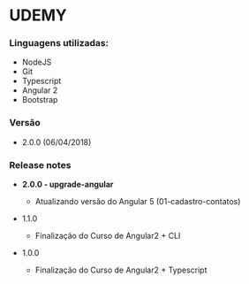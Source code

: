 # UDEMY

### Linguagens utilizadas:
  - NodeJS
  - Git
  - Typescript
  - Angular 2
  - Bootstrap

    
### Versão
  - 2.0.0 (06/04/2018)

### Release notes   

  - **2.0.0 - upgrade-angular**
    - Atualizando versão do Angular 5 (01-cadastro-contatos)

  - 1.1.0
    - Finalização do Curso de Angular2 + CLI
  
  - 1.0.0
    - Finalização do Curso de Angular2 + Typescript
